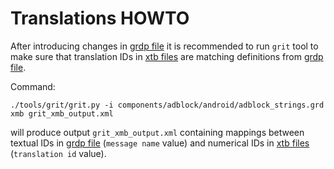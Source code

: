 # Translations HOWTO

After introducing changes in [grdp file](adblock_strings.grd) it is recommended
to run `grit` tool to make sure that translation IDs in [xtb files](translations)
are matching definitions from [grdp file](adblock_strings.grd).

Command:

    ./tools/grit/grit.py -i components/adblock/android/adblock_strings.grd xmb grit_xmb_output.xml

will produce output `grit_xmb_output.xml` containing mappings between textual
IDs in [grdp file](adblock_strings.grd) (`message name` value) and numerical IDs
in [xtb files](translations) (`translation id` value).
